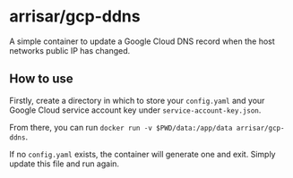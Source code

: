 # arrisar/gcp-ddns

A simple container to update a Google Cloud DNS record when the host networks public IP has changed.

## How to use

Firstly, create a directory in which to store your `config.yaml` and your Google Cloud service account key under `service-account-key.json`.

From there, you can run `docker run -v $PWD/data:/app/data arrisar/gcp-ddns`.

If no `config.yaml` exists, the container will generate one and exit. Simply update this file and run again.